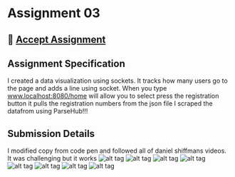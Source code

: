 # Assignment 03

## :star2: [Accept Assignment](https://classroom.github.com/assignment-invitations/dcb3f86f9439ea9075db3735c731f697)

## Assignment Specification
I created a data visualization using sockets. It tracks how many users go to the page and adds a line using socket. 
When you type www.localhost:8080/home will allow you to select press the registration button it pulls the registration numbers from the json file I scraped the datafrom using ParseHub!!!

## Submission Details
I modified copy from code pen and followed all of daniel shiffmans videos. It was challenging but it works 
![alt tag](img/imga.png)
![alt tag](img/imgb.png)
![alt tag](img/imgc.png)
![alt tag](img/imgd.png)
![alt tag](img/imge.png)
![alt tag](img/imgf.png)
![alt tag](img/imgg.png)
![alt tag](img/imgh.png)


